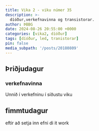 ```yaml
---
title: Vika 2 - viku númer 35
description: >-
  díóður,verkefnavinna og transistorar.
author: ÞBBG
date: 2024-08-26 20:55:00 +0000
categories: [vika2, díóður]
tags: [díóður, led, tranistorar]
pin: false
media_subpath: '/posts/20180809'
---
```


## Þriðjudagur

### verkefnavinna

Unnið í verkefninu í síðustu viku

## fimmtudagur

eftir að setja inn efni di it work
